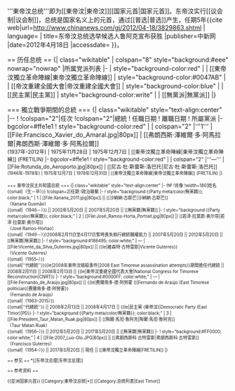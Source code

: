 '''東帝汶总统'''即为[[東帝汶|東帝汶]][[国家元首|国家元首]]。东帝汶实行[[议会制|议会制]]，总统是国家名义上的元首，通过[[普选|普选]]产生，任期5年<ref>{{cite web|url=http://www.chinanews.com/gj/2012/04-18/3829863.shtml | language= | title=东帝汶总统选举候选人鲁阿克宣布获胜 |publisher=中新网 |date=2012年4月18日 |accessdate= }}</ref>。

== 历任总统 ==
{| class="wikitable"
| colspan="8" style="background:#eee" nowrap="nowrap" |所属党派列表
|-
| style="background-color:red" |
| [[東帝汶獨立革命陣線|東帝汶獨立革命陣線]]
| style="background-color:#0047AB" |
| [[帝汶重建全國大會|帝汶重建全國大會]]
| style="background-color:blue" |
| [[民主黨|民主黨]]
| style="background-color:write" |
| [[無黨派|無黨派]]
|}

=== 獨立戰爭期間的总統 ===
{| class="wikitable" style="text-align:center"
|--
! 
!colspan="2"|任次
!colspan="2"|總統
! 任職日期
! 離職日期
! 所屬黨派
|- bgcolor=#ffe1e1
! style="background-color:red" |
| colspan="2" |'''1'''
| [[File:Francisco_Xavier_do_Amaral.jpg|80px]] 
| [[弗朗西斯·澤維爾·多·阿馬拉爾|弗朗西斯·澤維爾·多·阿馬拉爾]]<br><small>(1937年-2012年) 
| 1975年11月28日 
| 1975年12月7日
| [[東帝汶獨立革命陣線|東帝汶獨立革命陣線]] (FRETILIN)
|- bgcolor=#ffe1e1
! style="background-color:red" |
| colspan="2" |'''—'''
| [[File:Rotunda_do_Aeroporto.jpg|80px]] 
| [[尼古·杜·斯雷斯·洛巴托|尼古·杜·斯雷斯·洛巴托]]<br><small>(1946年-1978年) 
| 1975年12月7日 
| 1978年12月31日
| [[東帝汶獨立革命陣線|東帝汶獨立革命陣線]] (FRETILIN)
|}

=== 東帝汶民主共和國总統 ===
{| class="wikitable" style="text-align:center"
|-
!№
!肖像
!width=180|姓名<br>{{small|（生－卒）}}
!colspan=2|任期
!政治聯繫
|-
! style="background:{{Party meta/color/無黨籍}}; color:black;" | 1
| [[File:Xanana_2011.jpg|80px]] || [[沙納納·古斯芒|沙納納·古斯芒]]<br/>（Xanana Gusmão）<br/>{{small|（1946－）}} || 2002年5月20日 || 2007年5月20日 || [[無黨籍|無黨籍]]
|-
! style="background:{{Party meta/color/無黨籍}}; color:black;" | 2
| [[File:José_Ramos-Horta_Portrait.jpg|80px]] || [[若泽·拉莫斯·奥尔塔|若泽·拉莫斯·奥尔塔]]<br/>（José Ramos-Hortao）<br/>{{small|（1949－）}}<ref>2008年2月11日至4月17日暫時喪失執行總統職權能力</ref> || 2007年5月20日 || 2012年5月20日 || [[無黨籍|無黨籍]]
|-
! style="background:#186495; color:white;" | —
| [[File:Vicente_da_Silva_Guterres.jpg|80px]] || {{le|維森特·古特雷斯|Vicente Guterres}}<br/>（Vicente Guterres）<br/>{{small|（1955–）}}<br />{{small|''代總統''}}<ref name="acting">{{le|2008年東帝汶暗殺事件|2008 East Timorese assassination attempts}}期間擔任代總統</ref> || 2008年2月11日 || 2008年2月13日 || {{le|東帝汶重建全國代表大會|National Congress for Timorese Reconstruction|CNRT}}
|-
! style="background:#0000FF; color:white;" | —
| [[File:Fernando_de_Araújo.jpg|80px]] || {{le|費爾南多·德·阿勞霍 ()|Fernando de Araújo (East Timorese politician)|費爾南多·德·阿勞霍}}<br/>（Fernando de Araújo）<br/>{{small|（1963–2015）}}<br />{{small|''代總統''}}<ref name="acting" /> || 2008年2月13日 || 2008年4月17日 || {{le|民主黨 (東帝汶)|Democratic Party (East Timor)|PD}}
|-
! style="background:{{Party meta/color/無黨籍}}; color:black;" | 3
| [[File:President_Taur_Matan_Ruak.jpg|80px]] || [[陶爾·馬坦·魯阿克|陶爾·馬坦·魯阿克]]<br/>（Taur Matan Ruak）<br/>{{small|（1956–）}} || 2012年5月20日 || 2017年5月20日 || [[無黨籍|無黨籍]]
|-
! style="background:#FF0000; color:white;" | 4
| [[File:2007_Luo-Olo.JPG|80px]] || [[弗朗西斯科·古特雷斯|弗朗西斯科·古特雷斯]]<br/>（Francisco Guterres）<br/>{{small|（1954–）}} || 2017年5月20日 || 現任 || [[東帝汶獨立革命陣線|FRETILIN]]
|}

== 参见 ==
*[[东帝汶总理|东帝汶总理]]

== 参考资料 ==
<references/>

{{亚洲国家元首}}
[[Category:東帝汶总统|*]]
[[Category:总统列表|East Timor]]